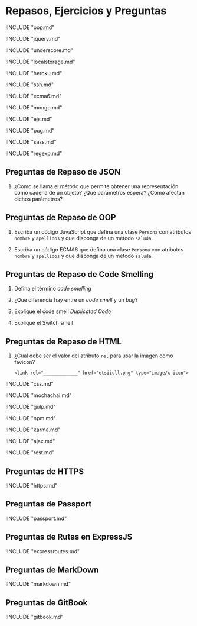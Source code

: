 <!-- toc -->

# <div class="ull">Repasos, Ejercicios y Preguntas</div>

!INCLUDE "oop.md"

!INCLUDE "jquery.md"

!INCLUDE "underscore.md"

!INCLUDE "localstorage.md"

!INCLUDE "heroku.md"

!INCLUDE "ssh.md"

!INCLUDE "ecma6.md"

!INCLUDE "mongo.md"

!INCLUDE "ejs.md"

!INCLUDE "pug.md"

!INCLUDE "sass.md"

!INCLUDE "regexp.md"

## Preguntas de Repaso de JSON

1.  ¿Como se llama el método que permite obtener una representación como
    cadena de un objeto? ¿Que parámetros espera? ¿Como afectan dichos
    parámetros?

## Preguntas de Repaso de OOP

1.  Escriba un código JavaScript que defina una clase `Persona` con
    atributos `nombre` y `apellidos` y que disponga de un método
    `saluda`.

2.  Escriba un código ECMA6 que defina una clase `Persona` con atributos
    `nombre` y `apellidos` y que disponga de un método `saluda`.

## Preguntas de Repaso de Code Smelling

1.  Defina el término <span>*code smelling*</span>

2.  ¿Que diferencia hay entre un <span>*code smell*</span> y un
    <span>*bug*</span>?

3.  Explique el code smell <span>*Duplicated Code*</span>

4.  Explique el Switch smell

## Preguntas de Repaso de HTML

1.  ¿Cual debe ser el valor del atributo `rel` para usar la imagen como
    favicon?

        <link rel="_____________" href="etsiiull.png" type="image/x-icon">

!INCLUDE "css.md"

!INCLUDE "mochachai.md"

!INCLUDE "gulp.md"

!INCLUDE "npm.md"


!INCLUDE "karma.md"


!INCLUDE "ajax.md"

!INCLUDE "rest.md"

## Preguntas de HTTPS
!INCLUDE "https.md"

## Preguntas de Passport
!INCLUDE "passport.md"

## Preguntas de Rutas en ExpressJS
!INCLUDE "expressroutes.md"

## Preguntas de MarkDown
!INCLUDE "markdown.md"

## Preguntas de GitBook
!INCLUDE "gitbook.md"
